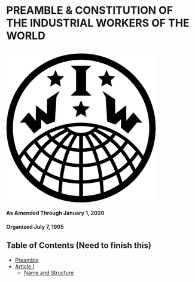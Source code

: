 # PREAMBLE & CONSTITUTION OF THE INDUSTRIAL WORKERS OF THE WORLD

## <img src="/Resources/Images/logo_black.jpg" align="middle" height="400">

#### As Amended Through January 1, 2020

#### Organized July 7, 1905

## Table of Contents (Need to finish this)

* [Preamble](/Constitution/Preamble.md)
* [Article I](/Constitution/Article%201.md#article-i)
  * [Name and Structure](Article%201.md#name-and-structure)
